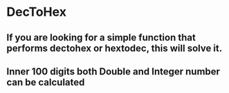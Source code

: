 # DecToHex

## If you are looking for a simple function that performs dectohex or hextodec, this will solve it. 
## Inner 100 digits both Double and Integer number can be calculated
